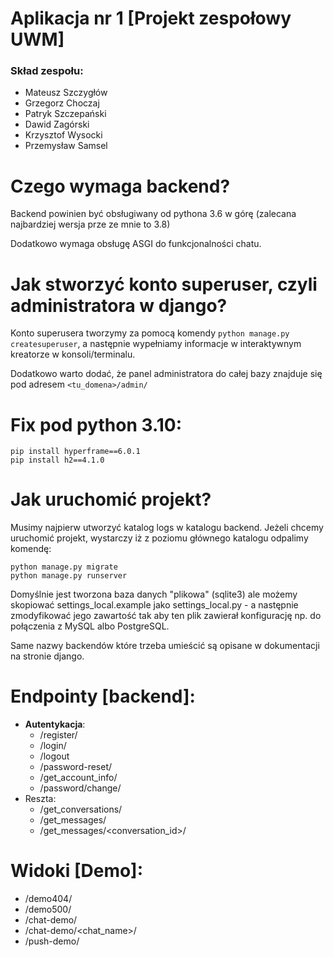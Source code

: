 # Aplikacja nr 1 [Projekt zespołowy UWM]
### Skład zespołu:
* Mateusz Szczygłów
* Grzegorz Choczaj
* Patryk Szczepański
* Dawid Zagórski
* Krzysztof Wysocki
* Przemysław Samsel

# Czego wymaga backend?
Backend powinien być obsługiwany od pythona 3.6 w górę (zalecana najbardziej wersja prze ze mnie to 3.8)

Dodatkowo wymaga obsługę ASGI do funkcjonalności chatu.

# Jak stworzyć konto superuser, czyli administratora w django?
Konto superusera tworzymy za pomocą komendy `python manage.py createsuperuser`, 
a następnie wypełniamy informacje w interaktywnym kreatorze w konsoli/terminalu.

Dodatkowo warto dodać, że panel administratora do całej bazy znajduje się pod adresem `<tu_domena>/admin/`

# Fix pod python 3.10:
```
pip install hyperframe==6.0.1
pip install h2==4.1.0
```

# Jak uruchomić projekt?
Musimy najpierw utworzyć katalog logs w katalogu backend.
Jeżeli chcemy uruchomić projekt, wystarczy iż z poziomu głównego katalogu odpalimy komendę:
```
python manage.py migrate
python manage.py runserver
```

Domyślnie jest tworzona baza danych "plikowa" (sqlite3) ale możemy skopiować settings_local.example jako settings_local.py -
a następnie zmodyfikować jego zawartość tak aby ten plik zawierał konfigurację np. do połączenia z MySQL albo PostgreSQL.

Same nazwy backendów które trzeba umieścić są opisane w dokumentacji na stronie django.

# Endpointy [backend]:
* **Autentykacja**:
  * /register/
  * /login/
  * /logout
  * /password-reset/
  * /get_account_info/
  * /password/change/
* Reszta:
  * /get_conversations/
  * /get_messages/
  * /get_messages/<conversation_id>/

# Widoki [Demo]:
* /demo404/
* /demo500/
* /chat-demo/
* /chat-demo/<chat_name>/
* /push-demo/